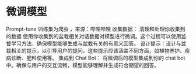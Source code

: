 # 微调模型
  Prompt-tune
  训练集为爬虫 ，来源：哔哩哔哩
  收集数据：
  清理和处理你收集到的数据
  使用你收集到的盆栽相关对话数据对模型进行微调。这个过程可以使用监督学习方法，确保模型能够生成与盆栽有关的有意义回答。
  设计提示：设计与盆栽相关的提示，以引导用户的提问。这些提示应该涵盖不同方面，如植物养护、疾病诊断、肥料使用等。
  集成到 Chat Bot：
  将微调后的模型集成到你的 chat bot 中。确保与用户的交互流畅，模型能够理解并生成符合期望的回答。

